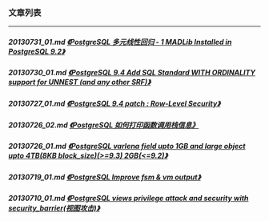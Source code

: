 ### 文章列表  
----  
##### 20130731_01.md   [《PostgreSQL 多元线性回归 - 1 MADLib Installed in PostgreSQL 9.2》](20130731_01.md)  
##### 20130730_01.md   [《PostgreSQL 9.4 Add SQL Standard WITH ORDINALITY support for UNNEST (and any other SRF)》](20130730_01.md)  
##### 20130727_01.md   [《PostgreSQL 9.4 patch : Row-Level Security》](20130727_01.md)  
##### 20130726_02.md   [《PostgreSQL 如何打印函数调用栈信息》](20130726_02.md)  
##### 20130726_01.md   [《PostgreSQL varlena field upto 1GB and large object upto 4TB(8KB block_size)(>=9.3) 2GB(<=9.2)》](20130726_01.md)  
##### 20130719_01.md   [《PostgreSQL Improve fsm & vm output》](20130719_01.md)  
##### 20130710_01.md   [《PostgreSQL views privilege attack and security with security_barrier(视图攻击)》](20130710_01.md)  
